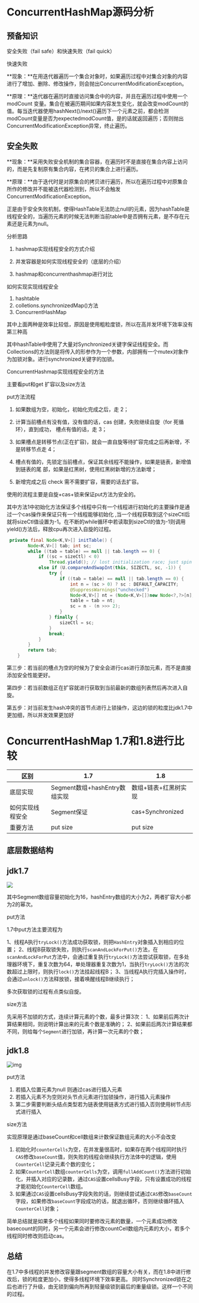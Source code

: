 # ConcurrentHashMap源码分析

## 预备知识

安全失败（fail safe）和快速失败（fail quick）

快速失败

**现象：**在用迭代器遍历一个集合对象时，如果遍历过程中对集合对象的内容进行了增加、删除、修改操作，则会抛出ConcurrentModificationException。

**原理：**迭代器在遍历时直接访问集合中的内容，并且在遍历过程中使用一个 modCount 变量。集合在被遍历期间如果内容发生变化，就会改变modCount的值。每当迭代器使用hashNext()/next()遍历下一个元素之前，都会检测modCount变量是否为expectedmodCount值，是的话就返回遍历；否则抛出ConcurrentModificationException异常，终止遍历。



## 安全失败

**现象：**采用失败安全机制的集合容器，在遍历时不是直接在集合内容上访问的，而是先复制原有集合内容，在拷贝的集合上进行遍历。

**原理：**由于迭代时是对原集合的拷贝进行遍历，所以在遍历过程中对原集合所作的修改并不能被迭代器检测到，所以不会触发ConcurrentModificationException。



正是由于安全失败机制，使得HashTable无法防止null的元素，因为hashTable是线程安全的，当遍历元素的时候无法判断当前table中是否拥有元素，是不存在元素还是元素为null。





分析思路

1. hashmap实现线程安全的方式介绍

2. 并发容器是如何实现线程安全的（底层的介绍）

3. hashmap和concurrenthashmap进行对比

   

如何实现实现线程安全

1. hashtable
2. colletions.synchronizedMap()方法
3. ConcurrentHashMap

其中上面两种是效率比较低，原因是使用粗粒度锁，所以在高并发环境下效率没有第三种高

其中hashTable中使用了大量对Synchronized关键字保证线程安全。而Collections的方法则是将传入的形参作为一个参数，内部拥有一个mutex对象作为加锁对象。进行synchronized关键字的加锁。



ConcurrentHashmap实现线程安全的方法

主要看put和get  扩容以及size方法

put方法流程

1. 如果数组为空，初始化，初始化完成之后，走 2；

2. 计算当前槽点有没有值，没有值的话，cas 创建，失败继续自旋（for 死循环），直到成功，
   槽点有值的话，走 3；
3. 如果槽点是转移节点(正在扩容)，就会一直自旋等待扩容完成之后再新增，不是转移节点走
   4；
4. 槽点有值的，先锁定当前槽点，保证其余线程不能操作，如果是链表，新增值到链表的尾
   部，如果是红黑树，使用红黑树新增的方法新增；
5. 新增完成之后 check 需不需要扩容，需要的话去扩容。

使用的流程主要是自旋+cas+锁来保证put方法为安全的。

其中方法1中初始化方法保证多个线程中只有一个线程进行初始化的主要操作是通过一个cas操作来保证只有一个线程能够初始化 ,当一个线程获取到这个sizeCtl后就将sizeCtl值设置为-1。在不断的while循环中若读取到sizeCtl的值为-1则调用yield()方法后，释放cpu再次进入自旋的过程。

```java
 private final Node<K,V>[] initTable() {
        Node<K,V>[] tab; int sc;
        while ((tab = table) == null || tab.length == 0) {
            if ((sc = sizeCtl) < 0)
                Thread.yield(); // lost initialization race; just spin
            else if (U.compareAndSwapInt(this, SIZECTL, sc, -1)) {
                try {
                    if ((tab = table) == null || tab.length == 0) {
                        int n = (sc > 0) ? sc : DEFAULT_CAPACITY;
                        @SuppressWarnings("unchecked")
                        Node<K,V>[] nt = (Node<K,V>[])new Node<?,?>[n];
                        table = tab = nt;
                        sc = n - (n >>> 2);
                    }
                } finally {
                    sizeCtl = sc;
                }
                break;
            }
        }
        return tab;
    }
```

第三步：若当前的槽点为空的时候为了安全会进行cas进行添加元素，而不是直接添加安全性能更好。

第四步：若当前数组正在扩容就进行获取到当前最新的数组列表然后再次进入自旋。

第五步：对当前发生hash冲突的首节点进行上锁操作，这边的锁的粒度比jdk1.7中更加细，所以并发效果更加好





# ConcurrentHashMap 1.7和1.8进行比较



| 区别             | 1.7                           | 1.8                  |
| ---------------- | ----------------------------- | -------------------- |
| 底层实现         | Segment数组+hashEntry数组实现 | 数组+链表+红黑树实现 |
| 如何实现线程安全 | Segment保证                   | cas+Synchronized     |
| 重要方法         | put size                      | put size             |

## 底层数据结构

## jdk1.7

![](C:\Users\caopeng\Pictures\学校课程\20200322224405.png)

其中Segment数组容量初始化为16，hashEntry数组的大小为2，两者扩容大小都为2的幂次。

put方法

1.7中put方法主要流程为

1、线程A执行`tryLock()`方法成功获取锁，则把`HashEntry`对象插入到相应的位置；
 2、线程B获取锁失败，则执行`scanAndLockForPut()`方法，在`scanAndLockForPut`方法中，会通过重复执行`tryLock()`方法尝试获取锁，在多处理器环境下，重复次数为64，单处理器重复次数为1，当执行`tryLock()`方法的次数超过上限时，则执行`lock()`方法挂起线程B；
 3、当线程A执行完插入操作时，会通过`unlock()`方法释放锁，接着唤醒线程B继续执行；

多次获取锁的过程有点类似自旋。



size方法

先采用不加锁的方式，连续计算元素的个数，最多计算3次：
 1、如果前后两次计算结果相同，则说明计算出来的元素个数是准确的；
 2、如果前后两次计算结果都不同，则给每个`Segment`进行加锁，再计算一次元素的个数；







## jdk1.8

![img](https://upload-images.jianshu.io/upload_images/2184951-d9933a0302f72d47.png?imageMogr2/auto-orient/strip|imageView2/2/w/768/format/webp)

put方法 

1. 若插入位置元素为null 则通过cas进行插入元素
2. 若插入元素不为空则对头节点元素进行加锁操作，进行插入元素操作
3. 第二步需要判断头结点类型若为链表使用链表方式进行插入否则使用树节点形式进行插入

size方法

实现原理是通过baseCount和cell数组来计数保证数组元素的大小不会改变

1. 初始化时`counterCells`为空，在并发量很高时，如果存在两个线程同时执行`CAS`修改`baseCount`值，则失败的线程会继续执行方法体中的逻辑，使用`CounterCell`记录元素个数的变化；
2. 如果`CounterCell`数组`counterCells`为空，调用`fullAddCount()`方法进行初始化，并插入对应的记录数，通过`CAS`设置cellsBusy字段，只有设置成功的线程才能初始化`CounterCell`数组。
3. 如果通过`CAS`设置cellsBusy字段失败的话，则继续尝试通过`CAS`修改`baseCount`字段，如果修改`baseCount`字段成功的话，就退出循环，否则继续循环插入`CounterCell`对象；

简单总结就是如果多个线程如果同时要修改元素的数量，一个元素成功修改basecount的同时，另一个元素会进行修改countCell数组内元素的大小，若多个线程同时修改则启动cas。



## 总结

在1.7中多线程的并发修改容量跟segment数组的容量大小有关，而在1.8中进行修改后，锁的粒度更加小，使得多线程环境下效率更高。 同时Synchronized锁在之后也进行了升级，由无锁到偏向所再到轻量级锁到最后的重量级锁。这样一个不同的过程。



